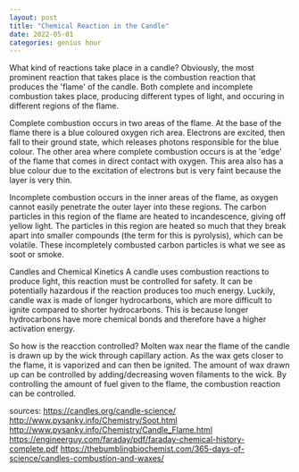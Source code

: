 ```yaml
---
layout: post
title: "Chemical Reaction in the Candle"
date: 2022-05-01
categories: genius hour
---
```


What kind of reactions take place in a candle?
Obviously, the most prominent reaction that takes place is the combustion reaction that produces the 'flame' of the
candle. Both complete and incomplete combustion takes place, producing different types of light, and occuring in
different regions of the flame.

Complete combustion occurs in two areas of the flame. At the base of the flame there is a blue coloured oxygen rich
area. Electrons are excited, then fall to their ground state, which releases photons responsible for the blue colour.
The other area where complete combustion occurs is at the 'edge' of the flame that comes in direct contact with oxygen.
This area also has a blue colour due to the excitation of electrons but is very faint because the layer is very thin.

Incomplete combustion occurs in the inner areas of the flame, as oxygen cannot easily penetrate the outer layer into
these regions. The carbon particles in this region of the flame are heated to incandescence, giving off yellow light.
The particles in this region are heated so much that they break apart into smaller compounds (the term for this is
pyrolysis), which can be volatile. These incompletely combusted carbon particles is what we see as soot or smoke.

Candles and Chemical Kinetics
A candle uses combustion reactions to produce light, this reaction must be controlled for safety. It can be potentially
hazardous if the reaction produces too much energy. Luckily, candle wax is made of longer hydrocarbons, which are more
difficult to ignite compared to shorter hydrocarbons. This is because longer hydrocarbons have more chemical bonds and
therefore have a higher activation energy.

So how is the reacction controlled? Molten wax near the flame of the candle is drawn up by the wick through capillary
action. As the wax gets closer to the flame, it is vaporized and can then be ignited. The amount of wax drawn up can be
controlled by adding/decreasing woven filaments to the wick. By controlling the amount of fuel given to the flame, the
combustion reaction can be controlled.

sources:
https://candles.org/candle-science/
http://www.pysanky.info/Chemistry/Soot.html
http://www.pysanky.info/Chemistry/Candle_Flame.html
https://engineerguy.com/faraday/pdf/faraday-chemical-history-complete.pdf
https://thebumblingbiochemist.com/365-days-of-science/candles-combustion-and-waxes/
